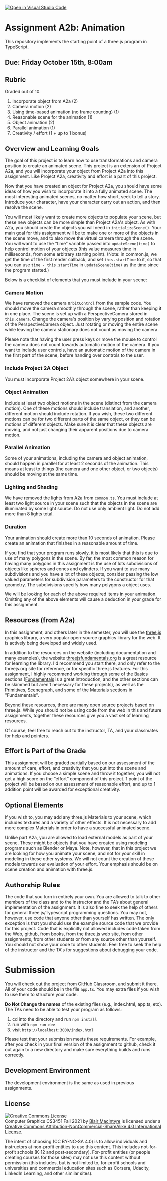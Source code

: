 [![Open in Visual Studio Code](https://classroom.github.com/assets/open-in-vscode-f059dc9a6f8d3a56e377f745f24479a46679e63a5d9fe6f495e02850cd0d8118.svg)](https://classroom.github.com/online_ide?assignment_repo_id=5976588&assignment_repo_type=AssignmentRepo)
# Assignment A2b: Animation

This repository implements the starting point of a three.js program in TypeScript.

## Due: Friday October 15th, 8:00am

## Rubric

Graded out of 10.

1. Incorporate object from A2a  (2)
2. Camera motion (2)
3. Using time-based animation (no frame counting) (1)
4. Reasonable scene for the animation (1)
5. Object animation (2)
6. Parallel animation (1)
7. Creativity / effort (1 + up to 1 bonus)

## Overview and Learning Goals

The goal of this project is to learn how to use transformations and camera position to create an animated scene. This project is an extension of Project A2a, and you will incorporate your object from Project A2a into this assignment. Like Project A2a, creativity and effort is a part of this project.

Now that you have created an object for Project A2a, you should have some ideas of how you wish to incorporate it into a fully animated scene. The most interesting animated scenes, no matter how short, seek to tell a story. Introduce your character, have your character carry out an action, and then resolve the scene.

You will most likely want to create more objects to populate your scene, but these new objects can be more simple than Project A2a's object. As with A2a, you should create the objects you will need in `initializeScene()`. Your main goal for this assignment will be to make one or more of the objects in the scene move, and to also move the virtual camera through the scene. You will want to use the “time” variable passed into `updateScene(time)` to help control motion of your objects (this value measures time in milliseconds, from some arbitrary starting point).  (Note: in common.js, we get the time of the first render callback, and set `this.startTime` to it, so that you can use `time - this.startTime` in `updateScene(time)` as the time since the program started.)

Below is a checklist of elements that you must include in your scene:

### Camera Motion

We have removed the camera `OrbitControl` from the sample code. You should move the camera smoothly through the scene, rather than keeping it in one place. The scene is set up with a PerspectiveCamera stored in `this.camera`. Change the camera's position by varying position and rotation of the PerspectiveCamera object.  Just rotating or moving the entire scene while leaving the camera stationary does not count as moving the camera.

Please note that having the user press keys or move the mouse to control the camera does not count towards automatic motion of the camera. If you want to include user controls, have an automatic motion of the camera in the first part of the scene, before handing over controls to the user.

### Include Project 2A Object

You must incorporate Project 2A’s object somewhere in your scene.

### Object Animation

Include at least two object motions in the scene (distinct from the camera motion). One of these motions should include translation, and another, different motion should include rotation. If you wish, these two different motions can be for two different parts of the same object, or they can be motions of different objects. Make sure it is clear that these objects are moving, and not just changing their apparent positions due to camera motion.

### Parallel Animation

Some of your animations, including the camera and object animation, should happen in parallel for at least 2 seconds of the animation.  This means at least to things (the camera and one other object, or two objects) should be moving at the same time.

### Lighting and Shading

We have removed the lights from A2a from `common.ts`.  You must include at least two light source in your scene such that the objects in the scene are illuminated by some light source. Do not use only ambient light.  Do not add more than 8 lights total.

### Duration

Your animation should create more than 10 seconds of animation. Please create an animation that finishes in a reasonable amount of time.

If you find that your program runs slowly, it is most likely that this is due to use of many polygons in the scene. By far, the most common reason for having many polygons in this assignment is the use of lots subdivisions of objects like spheres and cones and cylinders. If you want to use many subdivisions and you have a lot of these objects, consider passing the low valued parameters for subdivision parameters to the constructor for that geometry.  The subdivisions specify how many polygons a object uses.

We will be looking for each of the above required items in your animation. Omitting any of the above elements will cause a deduction in your grade for this assignment.

## Resources (from A2a)

In this assignment, and others later in the semester, you will use the [three.js](https://threejs.org) graphics library, a very popular open-source graphics library for the web.  It is actively being developed and widely used.  

In addition to the resources on the website (including documentation and many examples), the website [threejsfundamentals.org](https://threejsfundamentals.org/) is a great resource for learning the library. I'd recommend you start there, and only refer to the threejs.org site for reference, or for specific three.js features. For this assignment, I highly recommend working through some of the Basics sections ([Fundamentals](https://threejsfundamentals.org/threejs/lessons/threejs-fundamentals.html) is a great introduction, and the other sections can be skimmed but aren't necessary for these projects), as well as the [Primitives](https://threejsfundamentals.org/threejs/lessons/threejs-primitives.html), [Scenegraph](https://threejsfundamentals.org/threejs/lessons/threejs-scenegraph.html), and some of the [Materials](https://threejsfundamentals.org/threejs/lessons/threejs-materials.html) sections in "Fundamentals".

Beyond these resources, there are many open source projects based on three.js.  While you should not be using code from the web in this and future assignments, together these resources give you a vast set of learning resources.

Of course, feel free to reach out to the instructor, TA, and your classmates for help and pointers.

## Effort is Part of the Grade

This assignment will be graded partially based on our assessment of the amount of care, effort, and creativity that you put into the scene and animations. If you choose a simple scene and throw it together, you will not get a high score on the “effort” component of this project.  1 point of the project will be based on our assessment of reasonable effort, and up to 1 addition point will be awarded for exceptional creativity.

## Optional Elements

If you wish to, you may add any three.js Materials to your scene, which includes textures and a variety of other effects. It is not necessary to add more complex Materials in order to have a successful animated scene.

Unlike part A2a, you are allowed to load external models as part of your scene. These might be objects that you have created using modeling programs such as Blender or Maya.  Note, however, that in this project we are looking for how you animate your scene, and not for your skill in modeling in these other systems. We will not count the creation of these models towards our evaluation of your effort.  Your emphasis should be on scene creation and animation with three.js.

## Authorship Rules

The code that you turn in entirely your own. You are allowed to talk to other members of the class and to the instructor and the TA’s about general implementation of the assignment. It is also fine to seek the help of others for general three.js/Typescript programming questions. You may not, however, use code that anyone other than yourself has written. The only exception is that you should use the example source code that we provide for this project. Code that is explicitly not allowed includes code taken from the Web, github, from books, from the [three.js](https://threejs.org) web site, from other assignments, from other students or from any source other than yourself. You should not show your code to other students. Feel free to seek the help of the instructor and the TA's for suggestions about debugging your code.

# Submission

You will check out the project from GitHub Classroom, and submit it there.  All of your code should be in the file `app.ts`. You may extra files if you wish to use them to structure your code.

**Do Not Change the names** of the existing files (e.g., index.html, app.ts, etc).  The TAs need to be able to test your program as follows:

1. cd into the directory and run ```npm install```
2. run with ```npm run dev```
3. visit ```http://localhost:3000/index.html```

Please test that your submission meets these requirements. For example, after you check in your final version of the assignment to github, check it out again to a new directory and make sure everything builds and runs correctly.
 
## Development Environment

The development environment is the same as used in previous assignments.

## License

<a rel="license" href="http://creativecommons.org/licenses/by-nc-sa/4.0/"><img alt="Creative Commons License" style="border-width:0" src="https://i.creativecommons.org/l/by-nc-sa/4.0/88x31.png" /></a><br /><span xmlns:dct="http://purl.org/dc/terms/" property="dct:title">Computer Graphics CS3451 Fall 2021</span> by <a xmlns:cc="http://creativecommons.org/ns#" href="https://github.blairmacintyre.me" property="cc:attributionName" rel="cc:attributionURL">Blair MacIntyre</a> is licensed under a <a rel="license" href="http://creativecommons.org/licenses/by-nc-sa/4.0/">Creative Commons Attribution-NonCommercial-ShareAlike 4.0 International License</a>.

The intent of choosing (CC BY-NC-SA 4.0) is to allow individuals and instructors at non-profit entities to use this content.  This includes not-for-profit schools (K-12 and post-secondary). For-profit entities (or people creating courses for those sites) may not use this content without permission (this includes, but is not limited to, for-profit schools and universities and commercial education sites such as Corsera, Udacity, LinkedIn Learning, and other similar sites).
